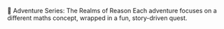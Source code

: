 🧠 Adventure Series: The Realms of Reason
Each adventure focuses on a different maths concept, wrapped in a fun, story-driven quest.
